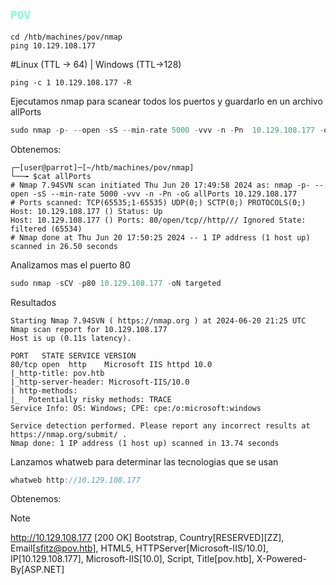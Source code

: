 ## <code style="color : Aquamarine">POV</code>

<style>
    .codenobutton button {
        display: none;
}
</style>

```shell
cd /htb/machines/pov/nmap
ping 10.129.108.177

```
#Linux (TTL -> 64) | Windows (TTL->128)

```shell
ping -c 1 10.129.108.177 -R   
```

Ejecutamos nmap para scanear todos los puertos y guardarlo en un archivo allPorts

```javascript
sudo nmap -p- --open -sS --min-rate 5000 -vvv -n -Pn  10.129.108.177 -oG allPorts
```

Obtenemos:

```codenobutton
┌─[user@parrot]─[~/htb/machines/pov/nmap]
└──╼ $cat allPorts 
# Nmap 7.94SVN scan initiated Thu Jun 20 17:49:58 2024 as: nmap -p- --open -sS --min-rate 5000 -vvv -n -Pn -oG allPorts 10.129.108.177
# Ports scanned: TCP(65535;1-65535) UDP(0;) SCTP(0;) PROTOCOLS(0;)
Host: 10.129.108.177 ()	Status: Up
Host: 10.129.108.177 ()	Ports: 80/open/tcp//http///	Ignored State: filtered (65534)
# Nmap done at Thu Jun 20 17:50:25 2024 -- 1 IP address (1 host up) scanned in 26.50 seconds
```
Analizamos mas el puerto 80
```javascript
sudo nmap -sCV -p80 10.129.108.177 -oN targeted
```
Resultados
```
Starting Nmap 7.94SVN ( https://nmap.org ) at 2024-06-20 21:25 UTC
Nmap scan report for 10.129.108.177
Host is up (0.11s latency).

PORT   STATE SERVICE VERSION
80/tcp open  http    Microsoft IIS httpd 10.0
|_http-title: pov.htb
|_http-server-header: Microsoft-IIS/10.0
| http-methods: 
|_  Potentially risky methods: TRACE
Service Info: OS: Windows; CPE: cpe:/o:microsoft:windows

Service detection performed. Please report any incorrect results at https://nmap.org/submit/ .
Nmap done: 1 IP address (1 host up) scanned in 13.74 seconds
```
Lanzamos whatweb para determinar las tecnologias que se usan
```javascript
whatweb http://10.129.108.177
```
Obtenemos:
> [!NOTE]
> http://10.129.108.177 [200 OK] Bootstrap, Country[RESERVED][ZZ], Email[sfitz@pov.htb], HTML5, HTTPServer[Microsoft-IIS/10.0], IP[10.129.108.177], Microsoft-IIS[10.0], Script, Title[pov.htb], X-Powered-By[ASP.NET]

```
```
```
```
```
```
```
```
```
```
```
```
